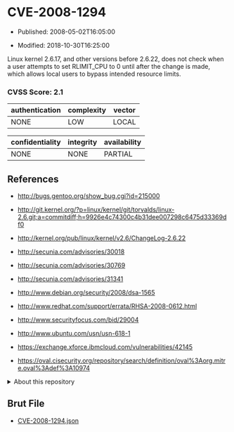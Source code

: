 # CVE-2008-1294

- Published: 2008-05-02T16:05:00

- Modified: 2018-10-30T16:25:00

Linux kernel 2.6.17, and other versions before 2.6.22, does not check when a user attempts to set RLIMIT_CPU to 0 until after the change is made, which allows local users to bypass intended resource limits.

### CVSS Score: **2.1**

| authentication | complexity | vector |
| --- | --- | --- |
| NONE | LOW | LOCAL |

| confidentiality | integrity | availability |
| --- | --- | --- |
| NONE | NONE | PARTIAL |

## References

* http://bugs.gentoo.org/show_bug.cgi?id=215000

* http://git.kernel.org/?p=linux/kernel/git/torvalds/linux-2.6.git;a=commitdiff;h=9926e4c74300c4b31dee007298c6475d33369df0

* http://kernel.org/pub/linux/kernel/v2.6/ChangeLog-2.6.22

* http://secunia.com/advisories/30018

* http://secunia.com/advisories/30769

* http://secunia.com/advisories/31341

* http://www.debian.org/security/2008/dsa-1565

* http://www.redhat.com/support/errata/RHSA-2008-0612.html

* http://www.securityfocus.com/bid/29004

* http://www.ubuntu.com/usn/usn-618-1

* https://exchange.xforce.ibmcloud.com/vulnerabilities/42145

* https://oval.cisecurity.org/repository/search/definition/oval%3Aorg.mitre.oval%3Adef%3A10974

<details>
<summary>About this repository</summary> 

  This repository is part of the project [Live Hack CVE](https://github.com/Live-Hack-CVE). Main website can be found [www.live-hack.org](https://www.live-hack.org) 
  
  Made by [Sn0wAlice](https://github.com/Sn0wAlice) for the people that care about security and need to have a feed of the latest CVEs. Hope you enjoy it, don't forget to star the repo and follow me on [Twitter](https://twitter.com/Sn0wAlice) and [Github](https://github.com/Sn0wAlice). And that is my [personnal website](https://www.alice-snow.me/)

  - [Home Page](https://github.com/Live-Hack-CVE)
  - [Framework](https://github.com/Live-Hack-CVE/cve-framework)
  - [CVE database](https://github.com/Live-Hack-CVE/full_database)
  - [Changelog](https://github.com/Live-Hack-CVE/Changelog)
</details>

## Brut File

* [CVE-2008-1294.json](https://raw.githubusercontent.com/Live-Hack-CVE/full_database/main/cves/2008/CVE-2008-1294.json)

